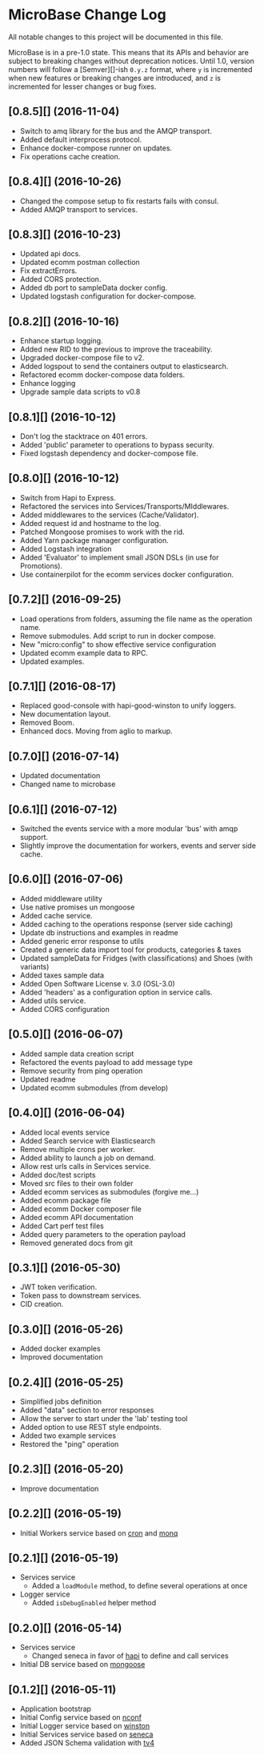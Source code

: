 # MicroBase Change Log

All notable changes to this project will be documented in this file.

MicroBase is in a pre-1.0 state. This means that its APIs and behavior
are subject to breaking changes without deprecation notices. Until 1.0,
version numbers will follow a [Semver][]-ish `0.y.z` format, where `y`
is incremented when new features or breaking changes are introduced,
and `z` is incremented for lesser changes or bug fixes.

## [0.8.5][] (2016-11-04)

* Switch to amq library for the bus and the AMQP transport.
* Added default interprocess protocol.
* Enhance docker-compose runner on updates.
* Fix operations cache creation.

## [0.8.4][] (2016-10-26)

* Changed the compose setup to fix restarts fails with consul.
* Added AMQP transport to services.

## [0.8.3][] (2016-10-23)

* Updated api docs.
* Updated ecomm postman collection
* Fix extractErrors.
* Added CORS protection.
* Added db port to sampleData docker config.
* Updated logstash configuration for docker-compose.

## [0.8.2][] (2016-10-16)

* Enhance startup logging.
* Added new RID to the previous to improve the traceability.
* Upgraded docker-compose file to v2.
* Added logspout to send the containers output to elasticsearch.
* Refactored ecomm docker-compose data folders.
* Enhance logging
* Upgrade sample data scripts to v0.8

## [0.8.1][] (2016-10-12)

* Don't log the stacktrace on 401 errors.
* Added 'public' parameter to operations to bypass security.
* Fixed logstash dependency and docker-compose file.

## [0.8.0][] (2016-10-12)

* Switch from Hapi to Express.
* Refactored the services into Services/Transports/MIddlewares.
* Added middlewares to the services (Cache/Validator).
* Added request id and hostname to the log.
* Patched Mongoose promises to work with the rid.
* Added Yarn package manager configuration.
* Added Logstash integration
* Added 'Evaluator' to implement small JSON DSLs (in use for Promotions).
* Use containerpilot for the ecomm services docker configuration.

## [0.7.2][] (2016-09-25)

* Load operations from folders, assuming the file name as the operation name.
* Remove submodules. Add script to run in docker compose.
* New "micro:config" to show effective service configuration
* Updated ecomm example data to RPC.
* Updated examples.

## [0.7.1][] (2016-08-17)

* Replaced good-console with hapi-good-winston to unify loggers.
* New documentation layout.
* Removed Boom.
* Enhanced docs. Moving from aglio to markup.

## [0.7.0][] (2016-07-14)

* Updated documentation
* Changed name to microbase

## [0.6.1][] (2016-07-12)

* Switched the events service with a more modular 'bus' with amqp support.
* Slightly improve the documentation for workers, events and server side cache.

## [0.6.0][] (2016-07-06)

* Added middleware utility
* Use native promises un mongoose
* Added cache service.
* Added caching to the operations response (server side caching)
* Update db instructions and examples in readme
* Added generic error response to utils
* Created a generic data import tool for products, categories & taxes
* Updated sampleData for Fridges (with classifications) and Shoes (with variants)
* Added taxes sample data
* Added Open Software License v. 3.0 (OSL-3.0)
* Added 'headers' as a configuration option in service calls.
* Added utils service.
* Added CORS configuration

## [0.5.0][] (2016-06-07)
* Added sample data creation script
* Refactored the events payload to add message type
* Remove security from ping operation
* Updated readme
* Updated ecomm submodules (from develop)

## [0.4.0][] (2016-06-04)
* Added local events service
* Added Search service with Elasticsearch
* Remove multiple crons per worker.
* Added ability to launch a job on demand.
* Allow rest urls calls in Services service.
* Added doc/test scripts
* Moved src files to their own folder
* Added ecomm services as submodules (forgive me...)
* Added ecomm package file
* Added ecomm Docker composer file
* Added ecomm API documentation
* Added Cart perf test files
* Added query parameters to the operation payload
* Removed generated docs from git

## [0.3.1][] (2016-05-30)

* JWT token verification.
* Token pass to downstream services.
* CID creation.

## [0.3.0][] (2016-05-26)

* Added docker examples
* Improved documentation

## [0.2.4][] (2016-05-25)

* Simplified jobs definition
* Added "data" section to error responses
* Allow the server to start under the 'lab' testing tool
* Added option to use REST style endpoints.
* Added two example services
* Restored the "ping" operation

## [0.2.3][] (2016-05-20)

* Improve documentation

## [0.2.2][] (2016-05-19)

* Initial Workers service based on [cron](https://github.com/ncb000gt/node-cron) and [monq](https://github.com/scttnlsn/monq)

## [0.2.1][] (2016-05-19)

* Services service
  * Added a `loadModule` method, to define several operations at once
* Logger service
  * Added `isDebugEnabled` helper method

## [0.2.0][] (2016-05-14)

* Services service
  * Changed seneca in favor of [hapi](https://github.com/hapijs/hapi) to define and call services
* Initial DB service based on [mongoose](https://github.com/Automattic/mongoose)

## [0.1.2][] (2016-05-11)

* Application bootstrap
* Initial Config service based on [nconf](https://github.com/indexzero/nconf)
* Initial Logger service based on [winston](https://github.com/winstonjs/winston)
* Initial Services service based on [seneca](https://github.com/senecajs/seneca)
* Added JSON Schema validation with [tv4](https://github.com/geraintluff/tv4)
